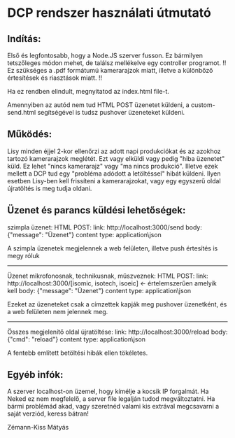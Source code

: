 # DCP rendszer használati útmutató

## Indítás:
Első és legfontosabb, hogy a Node.JS szerver fusson. Ez bármilyen tetszőleges módon mehet, de találsz mellékelve egy controller programot.
!! Ez szükséges a .pdf formátumú kamerarajzok miatt, illetve a különbőző értesítések és riasztások miatt. !!

Ha ez rendben elindult, megnyitatod az index.html file-t.

Amennyiben az autód nem tud HTML POST üzenetet küldeni, a custom-send.html segítségével is tudsz pushover üzeneteket küldeni.

## Működés:
Lisy minden éjjel 2-kor ellenőrzi az adott napi produkciókat és az azokhoz tartozó kamerarajzok meglétét. Ezt vagy elküldi vagy pedig
"hiba üzenetet" küld. Ez lehet "nincs kamerarajz" vagy "ma nincs produkció". Illetve ezek mellett a DCP tud egy "probléma adódott a letöltéssel"
hibát küldeni. Ilyen esetben Lisy-ben kell frissíteni a kamerarajzokat, vagy egy egyszerű oldal újratöltés is meg tudja oldani.

## Üzenet és parancs küldési lehetőségek:

szimpla üzenet:
HTML POST:
link: http://localhost:3000/send
body: {"message": "Üzenet"}
content type: application\json

A szimpla üzenetek megjelennek a web felületen, illetve push értesítés is megy róluk

---

Üzenet mikrofonosnak, technikusnak, műszveznek:
HTML POST:
link: http://localhost:3000/[isomic, isotech, isoeic] <- értelemszerűen amelyik kell
body: {"message": "Üzenet"}
content type: application\json

Ezeket az üzeneteket csak a címzettek kapják meg pushover üzenetként, és a web felületen nem jelennek meg.

---

Összes megjelenítő oldal újratöltése:
link: http://localhost:3000/reload
body: {"cmd": "reload"}
content type: application\json

A fentebb említett betöltési hibák ellen tökéletes.

## Egyéb infók:
A szerver localhost-on üzemel, hogy kímélje a kocsik IP forgalmát. Ha Neked ez nem megfelelő, a server file legalján tudod megváltoztatni.
Ha bármi problémád akad, vagy szeretnéd valami kis extrával megcsavarni a saját verziód, keress bátran!

Zémann-Kiss Mátyás